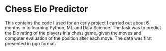 # Chess Elo Predictor

This contains the code I used for an early project I carried out about 6 months in to learning Python, ML and Data Science. 
The task was to predict the Elo rating of the players in a chess game, given the moves and computer evaluation of the position after each move.
The data was first presented in pgn format 
